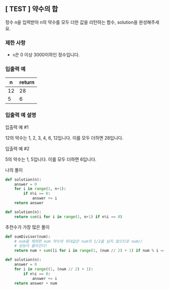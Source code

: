 ## [ TEST ] 약수의 합

정수 n을 입력받아 n의 약수를 모두 더한 값을 리턴하는 함수, solution을 완성해주세요.

### 제한 사항

- `n`은 0 이상 3000이하인 정수입니다.

### 입출력 예

| n | return |
| --- | --- |
| 12 | 28 |
| 5 | 6 |

### 입출력 예 설명

입출력 예 #1

12의 약수는 1, 2, 3, 4, 6, 12입니다. 이를 모두 더하면 28입니다.

입출력 예 #2

5의 약수는 1, 5입니다. 이를 모두 더하면 6입니다.

나의 풀이

```python
def solution(n):
    answer = 0
    for i in range(1, n+1):
        if n%i == 0:
            answer += i
    return answer
```

```python
def solution(n):
    return sum(i for i in range(1, n+1) if n%i == 0)
```

추천수가 가장 많은 풀이

```python
def sumDivisor(num):
    # num을 제외한 num 약수의 최대값은 num의 1/2을 넘지 않으므로 num//
    # 성능이 올라간다!
    return num + sum([i for i in range(1, (num // 2) + 1) if num % i == 0])
```

```python
def solution(n):
    answer = 0
    for i in range((1, (num // 2) + 1):
        if n%i == 0:
            answer += i
    return answer + num
```